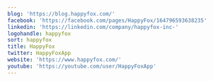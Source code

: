 ```yaml
---
blog: 'https://blog.happyfox.com/'
facebook: 'https://facebook.com/pages/HappyFox/164796593638235'
linkedin: 'https://linkedin.com/company/happyfox-inc-'
logohandle: happyfox
sort: happyfox
title: HappyFox
twitter: HappyFoxApp
website: 'https://www.happyfox.com/'
youtube: 'https://youtube.com/user/HappyFoxApp'
---
```


